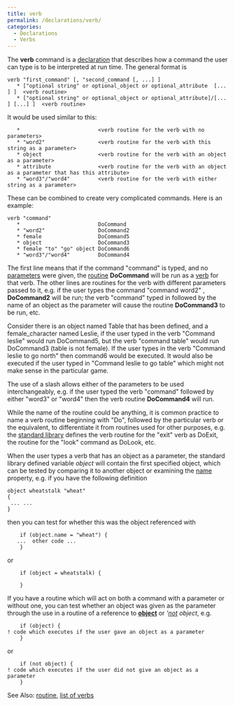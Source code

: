 ```yaml
---
title: verb
permalink: /declarations/verb/
categories: 
  - Declarations
  - Verbs
---
```


The **verb** command is a [declaration](declaration) that
describes how a command the user can type is to be interpreted at run
time. The general format is

    verb "first_command" [, "second_command [, ...] ]
       * ["optional string" or optional_object or optional_attribute  [... ] ]  <verb routine>
       * ["optional string" or optional_object or optional_attribute]/[... ] [...] ]  <verb routine>

It would be used similar to this:

       *                         <verb routine for the verb with no parameters>
       * "word2"                 <verb routine for the verb with this string as a parameter>
       * object                  <verb routine for the verb with an object as a parameter>
       * attribute               <verb routine for the verb with an object as a parameter that has this attribute>
       * "word3"/"word4"         <verb routine for the verb with either string as a parameter>

These can be combined to create very complicated commands. Here is an
example:

    verb "command"
       *                         DoCommand
       * "word2"                 DoCommand2
       * female                  DoCommand5
       * object                  DoCommand3
       * female "to" "go" object DoCommand6
       * "word3"/"word4"         DoCommand4

The first line means that if the command "command" is typed, and no
[parameters](parameter) were given, the
[routine](routine) **DoCommand** will be run as a
[verb](verb) for that verb. The other lines are routines for
the verb with different parameters passed to it, e.g. if the user types
the command "command word2" , **DoCommand2** will be run; the verb
"command" typed in followed by the name of an object as the parameter
will cause the routine **DoCommand3** to be run, etc.

Consider there is an object named Table that has been defined, and a
female_character named Leslie, if the user typed in the verb "Command
leslie" would run DoCommand5, but the verb "command table" would run
DoCommand3 (table is not female). If the user types in the verb "Command
leslie to go north" then command6 would be executed. It would also be
executed if the user typed in "Command leslie to go table" which might
not make sense in the particular game.

The use of a slash allows either of the parameters to be used
interchangeably, e.g. if the user typed the verb "command" followed by
either "word3" or "word4" then the verb routine **DoCommand4** will run.

While the name of the routine could be anything, it is common practice
to name a verb routine beginning with "Do", followed by the particular
verb or the equivalent, to differentiate it from routines used for other
purposes, e.g. the [standard library](standard_library)
defines the verb routine for the "exit" verb as DoExit, the routine for
the "look" command as DoLook, etc.

When the user types a verb that has an object as a parameter, the
standard library defined variable *object* will contain the first
specified object, which can be tested by comparing it to another object
or examining the [name](name) property, e.g. if you have the
following definition

    object wheatstalk "wheat"
    {
     ... ...
    }

then you can test for whether this was the object referenced with

        if (object.name = "wheat") {
       ...  other code ...
        }

or

        if (object = wheatstalk) {

        }

If you have a routine which will act on both a command with a parameter
or without one, you can test whether an object was given as the
parameter through the use in a routine of a reference to
**[object](object)** or *'[not](not) object*, e.g.

        if (object) {
    ! code which executes if the user gave an object as a parameter
        }

or

        if (not object) {
    ! code which executes if the user did not give an object as a parameter
        }

See Also: [routine](routine), [list of
verbs](:category:Verbs)
